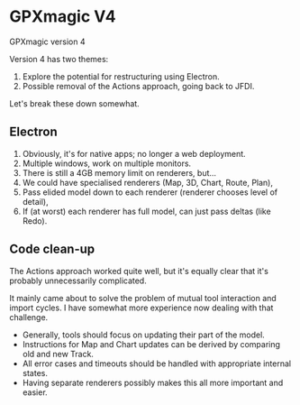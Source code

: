 # GPXmagic V4

GPXmagic version 4

Version 4 has two themes:

1. Explore the potential for restructuring using Electron.
2. Possible removal of the Actions approach, going back to JFDI.

Let's break these down somewhat.

## Electron

1. Obviously, it's for native apps; no longer a web deployment.
2. Multiple windows, work on multiple monitors.
3. There is still a 4GB memory limit on renderers, but...
4. We could have specialised renderers (Map, 3D, Chart, Route, Plan),
6. Pass elided model down to each renderer (renderer chooses level of detail),
7. If (at worst) each renderer has full model, can just pass deltas (like Redo).

## Code clean-up

The Actions approach worked quite well, but it's equally clear that it's probably unnecessarily complicated.

It mainly came about to solve the problem of mutual tool interaction and import cycles.
I have somewhat more experience now dealing with that challenge.

* Generally, tools should focus on updating their part of the model.
* Instructions for Map and Chart updates can be derived by comparing old and new Track.
* All error cases and timeouts should be handled with appropriate internal states.
* Having separate renderers possibly makes this all more important and easier.


